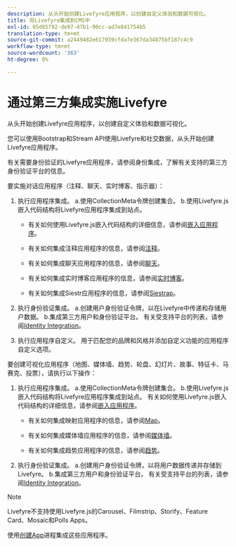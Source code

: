 ```yaml
---
description: 从头开始创建Livefyre应用程序，以创建自定义体验和数据可视化。
title: 将Livefyre集成到CMS中
exl-id: 05d85792-de97-47b1-90cc-ad7e841754b5
translation-type: tm+mt
source-git-commit: a2449482e617939cfda7e367da34875bf187c4c9
workflow-type: tm+mt
source-wordcount: '363'
ht-degree: 0%

---
```


# 通过第三方集成实施Livefyre

从头开始创建Livefyre应用程序，以创建自定义体验和数据可视化。

您可以使用Bootstrap和Stream API使用Livefyre和社交数据，从头开始创建Livefyre应用程序。

有关需要身份验证的Livefyre应用程序，请参阅身份集成，了解有关支持的第三方身份验证平台的信息。

要实施对话应用程序（注释、聊天、实时博客、指示器）：

1. 执行应用程序集成。
a.使用CollectionMeta令牌创建集合。
b.使用Livefyre.js嵌入代码结构将Livefyre应用程序集成到站点。

   * 有关如何使用Livefyre.js嵌入代码结构的详细信息，请参阅[嵌入应用程序](/help/implementation/c-getting-started/c-implementation-process/c-using-livefyre.js-to-create-customize-and-use-apps-on-your-site.md)。

   * 有关如何集成注释应用程序的信息，请参阅[注释](/help/using/c-about-apps/c-comments/c-comments.md)。

   * 有关如何集成聊天应用程序的信息，请参阅[聊天](/help/using/c-about-apps/c-chat-app/c-chat-app.md)。

   * 有关如何集成实时博客应用程序的信息，请参阅[实时博客](/help/using/c-about-apps/c-liveblog-app/c-liveblog-app.md)。

   * 有关如何集成Siestr应用程序的信息，请参阅[Siestrap](/help/using/c-about-apps/c-sidenotes-app/c-sidenotes-app.md)。

1. 执行身份验证集成。
a.创建用户身份验证令牌，以在Livefyre中传递和存储用户数据。
b.集成第三方用户和身份验证平台。 有关受支持平台的列表，请参阅[Identity Integration](/help/implementation/t-about-identity-integration/t-about-identity-integration.md)。

1. 执行应用程序自定义。 用于匹配您的品牌和风格并添加自定义功能的应用程序自定义选项。

要创建可视化应用程序（地图、媒体墙、趋势、轮盘、幻灯片、故事、特征卡、马赛克、投票），请执行以下操作：

1. 执行应用程序集成。
a.使用CollectionMeta令牌创建集合。
b.使用Livefyre.js嵌入代码结构将Livefyre应用程序集成到站点。 有关如何使用Livefyre.js嵌入代码结构的详细信息，请参阅[嵌入应用程序](/help/implementation/c-getting-started/c-implementation-process/c-using-livefyre.js-to-create-customize-and-use-apps-on-your-site.md)。

   * 有关如何集成映射应用程序的信息，请参阅[Map](/help/using/c-about-apps/c-map-app/c-map-app.md)。

   * 有关如何集成媒体墙应用程序的信息，请参阅[媒体墙](/help/using/c-about-apps/c-media-wall-app/c-media-wall-app.md)。

   * 有关如何集成趋势应用程序的信息，请参阅[趋势](/help/using/c-about-apps/c-trending-app/c-trending-app.md)。

1. 执行身份验证集成。
a.创建用户身份验证令牌，以将用户数据传递并存储到Livefyre。
b.集成第三方用户和身份验证平台。 有关受支持平台的列表，请参阅[Identity Integration](/help/implementation/t-about-identity-integration/t-about-identity-integration.md)。

>[!NOTE]
>
>Livefyre不支持使用Livefyre.js的Carousel、Filmstrip、Storify、Feature Card、Mosaic和Polls Apps。

使用[创建App](/help/using/c-about-apps/c-create-an-app.md)进程集成这些应用程序。
